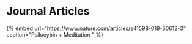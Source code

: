 # Journal Articles

{% embed url="https://www.nature.com/articles/s41598-019-50612-3" caption="Psilocybin + Meditation " %}



